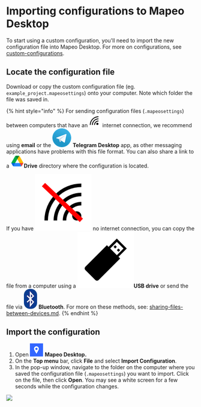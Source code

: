 # Importing configurations to Mapeo Desktop

To start using a custom configuration, you'll need to import the new configuration file into Mapeo Desktop. For more on configurations, see [custom-configurations](../customization-options/custom-configurations/ "mention").

## Locate the configuration file

Download or copy the custom configuration file (eg. `example_project.mapeosettings`) onto your computer. Note which folder the file was saved in.

{% hint style="info" %}
For sending configuration files (`.mapeosettings`) between computers that have an<img src="../../.gitbook/assets/Computer-no-internet-icon.png" alt="" data-size="line"> internet connection, we recommend using **email** or the <img src="../../.gitbook/assets/Telegram-logo.png" alt="" data-size="line"> **Telegram Desktop** app, as other messaging applications have problems with this file format. You can also share a link to a <img src="../../.gitbook/assets/drive.png" alt="" data-size="line">**Drive** directory where the configuration is located.



If you have <img src="../../.gitbook/assets/Computer_no_internet_icon.png" alt="" data-size="line"> no internet connection, you can copy the file from a computer using a <img src="../../.gitbook/assets/USB_stick_memory.png" alt="" data-size="line">**USB drive** or send the file via <img src="../../.gitbook/assets/bluetooth.jpg" alt="" data-size="line"> **Bluetooth**. For more on these methods, see:  [sharing-files-between-devices.md](../troubleshooting/sharing-files-between-devices.md "mention").
{% endhint %}

## Import the configuration

1. Open <img src="../../.gitbook/assets/Md-icon.png" alt="" data-size="line"> **Mapeo Desktop.**
2. On the **Top menu** bar, click **File** and select **Import Configuration**.
3. In the pop-up window, navigate to the folder on the computer where you saved the configuration file (`.mapeosettings`) you want to import. Click on the file, then click **Open**. You may see a white screen for a few seconds while the configuration changes.

![](https://lh6.googleusercontent.com/mIfll6BAJm8b6jCZ3gM5bmhv43GZAzsK07JAPAph1Qbqh\_DMBXtgXUXE4LZPp5zK9feUdth3X9AtdG83obxsHIRkNC6FvYNS-Gb4vHTNg6FDcjpEDchhIBTLpuKXFQ)
